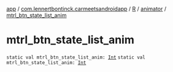 [app](../../../index.md) / [com.lennertbontinck.carmeetsandroidapp](../../index.md) / [R](../index.md) / [animator](index.md) / [mtrl_btn_state_list_anim](./mtrl_btn_state_list_anim.md)

# mtrl_btn_state_list_anim

`static val mtrl_btn_state_list_anim: `[`Int`](https://kotlinlang.org/api/latest/jvm/stdlib/kotlin/-int/index.html)
`static val mtrl_btn_state_list_anim: `[`Int`](https://kotlinlang.org/api/latest/jvm/stdlib/kotlin/-int/index.html)